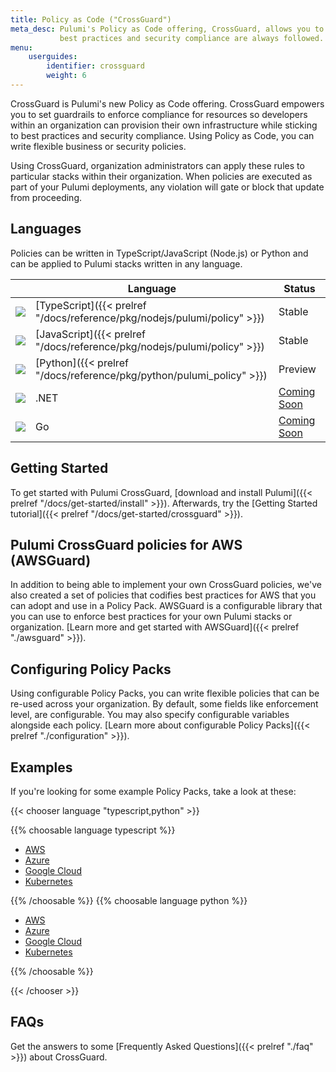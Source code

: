 ```yaml
---
title: Policy as Code ("CrossGuard")
meta_desc: Pulumi's Policy as Code offering, CrossGuard, allows you to set guardrails for resources so
           best practices and security compliance are always followed.
menu:
    userguides:
        identifier: crossguard
        weight: 6
---
```


CrossGuard is Pulumi's new Policy as Code offering. CrossGuard empowers you to set guardrails to enforce compliance for resources so developers within an organization can provision their own infrastructure while sticking to best practices and security compliance. Using Policy as Code, you can write flexible business or security policies.

Using CrossGuard, organization administrators can apply these rules to particular stacks within their organization. When policies are executed as part of your Pulumi deployments, any violation will gate or block that update from proceeding.

## Languages

Policies can be written in TypeScript/JavaScript (Node.js) or Python and can be applied to Pulumi stacks written in any language.

|                                                        | Language                                                                | Status                                                            |
| ------------------------------------------------------ | ----------------------------------------------------------------------- | ----------------------------------------------------------------- |
| <img src="/logos/tech/logo-ts.png" class="h-10" />     | [TypeScript]({{< prelref "/docs/reference/pkg/nodejs/pulumi/policy" >}}) | Stable                                                            |
| <img src="/logos/tech/logo-js.png" class="h-10" />     | [JavaScript]({{< prelref "/docs/reference/pkg/nodejs/pulumi/policy" >}}) | Stable                                                            |
| <img src="/logos/tech/logo-python.png" class="h-10" /> | [Python]({{< prelref "/docs/reference/pkg/python/pulumi_policy" >}})     | Preview                                                           |
| <img src="/logos/tech/dotnet.png" class="h-10" />      | .NET                                                                    | [Coming Soon](https://github.com/pulumi/pulumi-policy/issues/229) |
| <img src="/logos/tech/logo-golang.png" class="h-10" /> | Go                                                                      | [Coming Soon](https://github.com/pulumi/pulumi-policy/issues/230) |

## Getting Started

To get started with Pulumi CrossGuard, [download and install Pulumi]({{< prelref "/docs/get-started/install" >}}). Afterwards,
try the [Getting Started tutorial]({{< prelref "/docs/get-started/crossguard" >}}).

## Pulumi CrossGuard policies for AWS (AWSGuard)

In addition to being able to implement your own CrossGuard policies, we've also created a set of policies that codifies best practices for AWS that you can adopt and use in a Policy Pack. AWSGuard is a configurable library that you can use to enforce best practices for your own Pulumi stacks or organization. [Learn more and get started with AWSGuard]({{< prelref "./awsguard" >}}).

## Configuring Policy Packs

Using configurable Policy Packs, you can write flexible policies that can be re-used across your organization. By default, some fields like enforcement level, are configurable. You may also specify configurable variables alongside each policy. [Learn more about configurable Policy Packs]({{< prelref "./configuration" >}}).

## Examples

If you're looking for some example Policy Packs, take a look at these:

{{< chooser language "typescript,python" >}}

{{% choosable language typescript %}}

* [AWS](https://github.com/pulumi/examples/tree/master/policy-packs/aws-ts)
* [Azure](https://github.com/pulumi/examples/tree/master/policy-packs/azure-ts)
* [Google Cloud](https://github.com/pulumi/examples/tree/master/policy-packs/gcp-ts)
* [Kubernetes](https://github.com/pulumi/examples/tree/master/policy-packs/kubernetes-ts)

{{% /choosable %}}
{{% choosable language python %}}

* [AWS](https://github.com/pulumi/examples/tree/master/policy-packs/aws-python)
* [Azure](https://github.com/pulumi/examples/tree/master/policy-packs/azure-python)
* [Google Cloud](https://github.com/pulumi/examples/tree/master/policy-packs/gcp-python)
* [Kubernetes](https://github.com/pulumi/examples/tree/master/policy-packs/kubernetes-python)

{{% /choosable %}}

{{< /chooser >}}

## FAQs

Get the answers to some [Frequently Asked Questions]({{< prelref "./faq" >}}) about CrossGuard.
